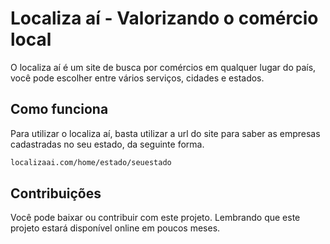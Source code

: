 # Localiza aí - Valorizando o comércio local

O localiza aí é um site de busca por comércios em qualquer lugar do país, você pode escolher entre vários serviços, cidades e estados.

## Como funciona

Para utilizar o localiza aí, basta utilizar a url do site para saber as empresas cadastradas no seu estado, da seguinte forma.

```bash
localizaai.com/home/estado/seuestado
```

## Contribuições

Você pode baixar ou contribuir com este projeto. Lembrando que este projeto estará disponível online em poucos meses.